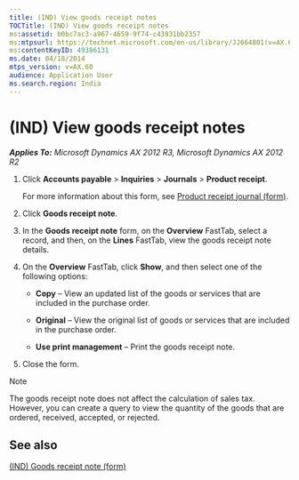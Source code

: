```yaml
---
title: (IND) View goods receipt notes
TOCTitle: (IND) View goods receipt notes
ms:assetid: b0bc7ac3-a967-4659-9f74-c43931bb2357
ms:mtpsurl: https://technet.microsoft.com/en-us/library/JJ664801(v=AX.60)
ms:contentKeyID: 49386131
ms.date: 04/18/2014
mtps_version: v=AX.60
audience: Application User
ms.search.region: India
---
```


# (IND) View goods receipt notes 


_**Applies To:** Microsoft Dynamics AX 2012 R3, Microsoft Dynamics AX 2012 R2_

1.  Click **Accounts payable** \> **Inquiries** \> **Journals** \> **Product receipt**.
    
    For more information about this form, see [Product receipt journal (form)](https://technet.microsoft.com/en-us/library/aa572107\(v=ax.60\)).

2.  Click **Goods receipt note**.

3.  In the **Goods receipt note** form, on the **Overview** FastTab, select a record, and then, on the **Lines** FastTab, view the goods receipt note details.

4.  On the **Overview** FastTab, click **Show**, and then select one of the following options:
    
      - **Copy** – View an updated list of the goods or services that are included in the purchase order.
    
      - **Original** – View the original list of goods or services that are included in the purchase order.
    
      - **Use print management** – Print the goods receipt note.

5.  Close the form.


> [!NOTE]
> <P>The goods receipt note does not affect the calculation of sales tax. However, you can create a query to view the quantity of the goods that are ordered, received, accepted, or rejected.</P>



## See also

[(IND) Goods receipt note (form)](https://technet.microsoft.com/en-us/library/jj664834\(v=ax.60\))

  



